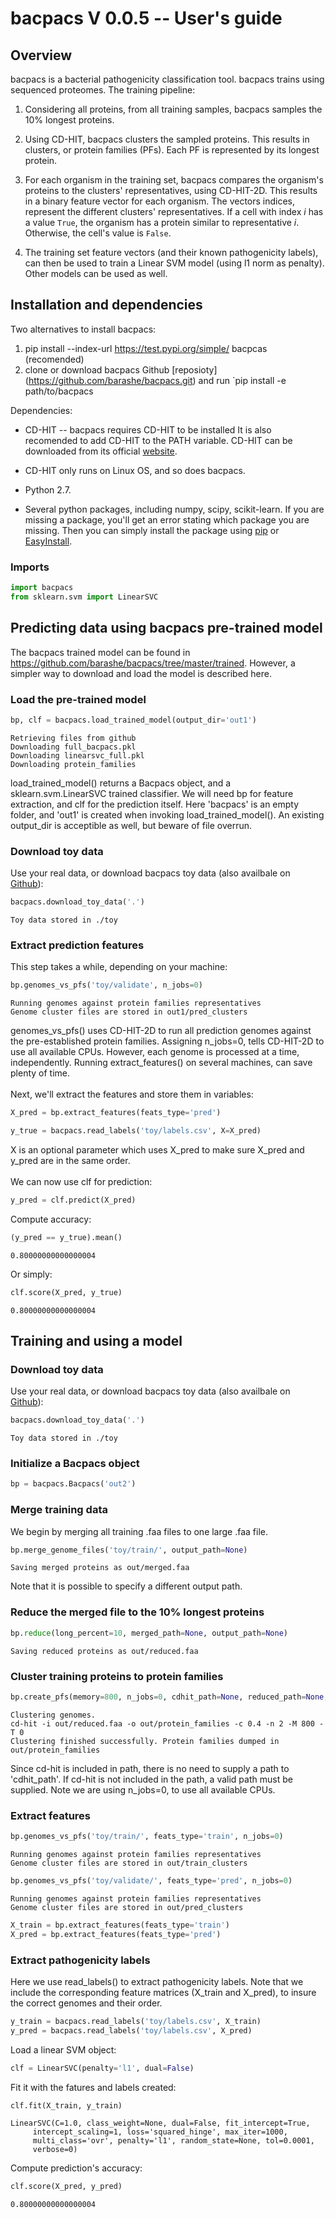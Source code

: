 bacpacs V 0.0.5 -- User's guide
==============================

Overview
--------

bacpacs is a bacterial pathogenicity classification tool. bacpacs
trains using sequenced proteomes. The training pipeline:

1. Considering all proteins, from all training samples, bacpacs samples
   the 10% longest proteins.

2. Using CD-HIT, bacpacs clusters the sampled proteins. This results in
   clusters, or protein families (PFs). Each PF is represented by its
   longest protein.

3. For each organism in the training set, bacpacs compares the
   organism's proteins to the clusters' representatives, using CD-HIT-2D.
   This results in a binary feature vector for each organism. The
   vectors indices, represent the different clusters' representatives.
   If a cell with index _i_ has a value `True`, the organism has a protein
   similar to representative _i_. Otherwise, the cell's value is `False`.

4. The training set feature vectors (and their known
   pathogenicity labels), can then be used to train a Linear SVM model (using l1
   norm as penalty). Other models can be used as well. 


Installation and dependencies
-----------------------------

Two alternatives to install bacpacs:
1. pip install --index-url https://test.pypi.org/simple/ bacpcas (recomended)
2. clone or download bacpacs Github [reposioty] (https://github.com/barashe/bacpacs.git) and run `pip install -e path/to/bacpacs

Dependencies:

-   CD-HIT -- bacpacs requires CD-HIT to be installed It is also recomended to add CD-HIT to the PATH variable. CD-HIT can be downloaded from its official [website](http://weizhongli-lab.org/cd-hit/).
-   CD-HIT only runs on Linux OS, and so does bacpacs. 

-   Python 2.7.

-   Several python packages, including numpy, scipy, scikit-learn. If
    you are missing a package, you'll get an error stating which package
    you are missing. Then you can simply install the package using
    [pip](https://pypi.python.org/pypi/pip/) or
    [EasyInstall](https://wiki.python.org/moin/EasyInstall).




### Imports


```python
import bacpacs
from sklearn.svm import LinearSVC
```

## Predicting data using bacpacs pre-trained model

The bacpacs trained model can be found in https://github.com/barashe/bacpacs/tree/master/trained. However, a simpler way to download and load the model is described here.

### Load the pre-trained model


```python
bp, clf = bacpacs.load_trained_model(output_dir='out1')
```

    Retrieving files from github
    Downloading full_bacpacs.pkl
    Downloading linearsvc_full.pkl
    Downloading protein_families


load_trained_model() returns a Bacpacs object, and a sklearn.svm.LinearSVC trained classifier. We will need bp for feature extraction, and clf for the prediction itself. 
Here 'bacpacs' is an empty folder, and 'out1' is created when invoking load_trained_model(). An existing output_dir is acceptible as well, but beware of file overrun. 

### Download toy data
Use your real data, or download bacpacs toy data (also availbale on [Github](https://github.com/barashe/bacpacs/blob/master/toy.tar.gz)):

```python
bacpacs.download_toy_data('.')
```

    Toy data stored in ./toy


### Extract prediction features
This step takes a while, depending on your machine:


```python
bp.genomes_vs_pfs('toy/validate', n_jobs=0)
```

    Running genomes against protein families representatives
    Genome cluster files are stored in out1/pred_clusters


genomes_vs_pfs() uses CD-HIT-2D to run all prediction genomes against the pre-established protein families. Assigning n_jobs=0, tells CD-HIT-2D to use all available CPUs. However, each genome is processed at a time, independently. Running extract_features() on several machines, can save plenty of time. 
<br><br>Next, we'll extract the features and store them in variables:


```python
X_pred = bp.extract_features(feats_type='pred')
```


```python
y_true = bacpacs.read_labels('toy/labels.csv', X=X_pred)
```

X is an optional parameter which uses X_pred to make sure X_pred and y_pred are in the same order.<br><br>
We can now use clf for prediction:


```python
y_pred = clf.predict(X_pred)
```
Compute accuracy:
```python
(y_pred == y_true).mean()
```




    0.80000000000000004



Or simply:


```python
clf.score(X_pred, y_true)
```




    0.80000000000000004



## Training and using a model

### Download toy data
Use your real data, or download bacpacs toy data (also availbale on [Github](https://github.com/barashe/bacpacs/blob/master/toy.tar.gz)):

```python
bacpacs.download_toy_data('.')
```

    Toy data stored in ./toy


### Initialize a Bacpacs object


```python
bp = bacpacs.Bacpacs('out2')
```

### Merge training data

We begin by merging all training .faa files to one large .faa file.


```python
bp.merge_genome_files('toy/train/', output_path=None)
```

    Saving merged proteins as out/merged.faa


Note that it is possible to specify a different output path.

### Reduce the merged file to the 10% longest proteins


```python
bp.reduce(long_percent=10, merged_path=None, output_path=None)
```

    Saving reduced proteins as out/reduced.faa


### Cluster training proteins to protein families


```python
bp.create_pfs(memory=800, n_jobs=0, cdhit_path=None, reduced_path=None, output_path=None)
```

    Clustering genomes.
    cd-hit -i out/reduced.faa -o out/protein_families -c 0.4 -n 2 -M 800 -T 0
    Clustering finished successfully. Protein families dumped in out/protein_families


Since cd-hit is included in path, there is no need to supply a path to 'cdhit_path'. If cd-hit is not included in the path, a valid path must be supplied. 
Note we are using n_jobs=0, to use all available CPUs. 

### Extract features


```python
bp.genomes_vs_pfs('toy/train/', feats_type='train', n_jobs=0)
```

    Running genomes against protein families representatives
    Genome cluster files are stored in out/train_clusters



```python
bp.genomes_vs_pfs('toy/validate/', feats_type='pred', n_jobs=0)
```

    Running genomes against protein families representatives
    Genome cluster files are stored in out/pred_clusters



```python
X_train = bp.extract_features(feats_type='train')
X_pred = bp.extract_features(feats_type='pred')
```

### Extract pathogenicity labels

Here we use read_labels() to extract pathogenicity labels. Note that we include the corresponding feature matrices (X_train and X_pred), to insure the correct genomes and their order.


```python
y_train = bacpacs.read_labels('toy/labels.csv', X_train)
y_pred = bacpacs.read_labels('toy/labels.csv', X_pred)
```

Load a linear SVM object:
```python
clf = LinearSVC(penalty='l1', dual=False)
```

Fit it with the fatures and labels created:
```python
clf.fit(X_train, y_train)
```




    LinearSVC(C=1.0, class_weight=None, dual=False, fit_intercept=True,
         intercept_scaling=1, loss='squared_hinge', max_iter=1000,
         multi_class='ovr', penalty='l1', random_state=None, tol=0.0001,
         verbose=0)



Compute prediction's accuracy:
```python
clf.score(X_pred, y_pred)
```




    0.80000000000000004


